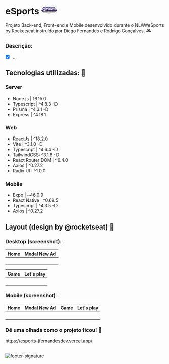 # eSports <img src='https://github.com/jfernandesdev/esports/blob/a93cd06a3c75118335c0e3b04aa3790a12c1469d/web/public/favicon.svg' width='50px' />

Projeto Back-end, Front-end e Mobile desenvolvido durante o NLW#eSports by Rocketseat instruído por Diego Fernandes e Rodrigo Gonçalves. 🎮

### Descrição:
- [x] ...

## Tecnologias utilizadas: 🚀

### Server
- Node.js | 16.15.0
- Typescript | ^4.8.3 -D
- Prisma | ^4.3.1 -D
- Express | ^4.18.1

### Web
- ReactJs | ^18.2.0
- Vite | ^3.1.0 -D
- Typescript | ^4.6.4 -D
- TailwindCSS: ^3.1.8 -D
- React Router DOM | ^6.4.0
- Axios | ^0.27.2
- Radix UI | ^1.0.0

### Mobile
- Expo | ~46.0.9
- React Native | ^0.69.5
- Typescript | ^4.3.5 -D
- Axios | ^0.27.2

## Layout (design by @rocketseat) 🤩

### Desktop (screenshot):

| Home | Modal New Ad |
| --- | --- |
| <img src="" /> | <img src="" /> | 

| Game | Let's play |
| --- | --- |
| <img src="" /> | <img src="" /> |

### Mobile (screenshot):

| Home | Modal New Ad | Game | Let's play |
| --- | --- | --- | --- |
| <img src="" width='275px' /> | <img src="" width='275px' /> | <img src="" width='275px' /> | <img src="" width='275px' /> |


### Dê uma olhada como o projeto ficou! 👀

https://esports-jfernandesdev.vercel.app/

<br>

<img src="https://i.ibb.co/Yckq764/footer-signature.png" alt="footer-signature" border="0"  width='400px' />
